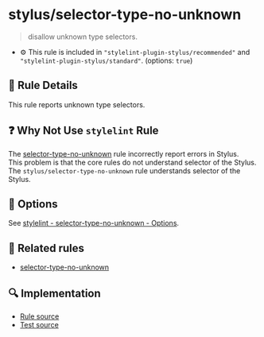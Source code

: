 # stylus/selector-type-no-unknown

> disallow unknown type selectors.

- :gear: This rule is included in `"stylelint-plugin-stylus/recommended"` and `"stylelint-plugin-stylus/standard"`. (options: `true`)

## :book: Rule Details

This rule reports unknown type selectors.

## :question: Why Not Use `stylelint` Rule

The [selector-type-no-unknown] rule incorrectly report errors in Stylus.  
This problem is that the core rules do not understand selector of the Stylus.  
The `stylus/selector-type-no-unknown` rule understands selector of the Stylus.

## :wrench: Options

See [stylelint - selector-type-no-unknown - Options](https://stylelint.io/user-guide/rules/selector-type-no-unknown#options).

## :couple: Related rules

- [selector-type-no-unknown]

[selector-type-no-unknown]: https://stylelint.io/user-guide/rules/selector-type-no-unknown
[postcss-styl]: https://github.com/stylus/postcss-styl

## :mag: Implementation

- [Rule source](https://github.com/stylus/stylelint-stylus/blob/main/lib/rules/selector-type-no-unknown.js)
- [Test source](https://github.com/stylus/stylelint-stylus/blob/main/tests/lib/rules/selector-type-no-unknown.js)
